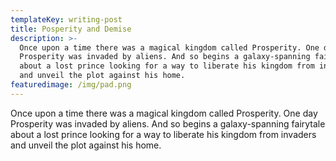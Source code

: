 ```yaml
---
templateKey: writing-post
title: Posperity and Demise
description: >-
  Once upon a time there was a magical kingdom called Prosperity. One day
  Prosperity was invaded by aliens. And so begins a galaxy-spanning fairytale
  about a lost prince looking for a way to liberate his kingdom from invaders
  and unveil the plot against his home. 
featuredimage: /img/pad.png
---
```

Once upon a time there was a magical kingdom called Prosperity. One day Prosperity was invaded by aliens. And so begins a galaxy-spanning fairytale about a lost prince looking for a way to liberate his kingdom from invaders and unveil the plot against his home.

